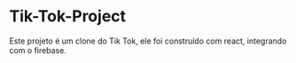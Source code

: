 # Tik-Tok-Project
Este projeto é um clone do Tik Tok, ele foi construído com react, integrando com o firebase.
